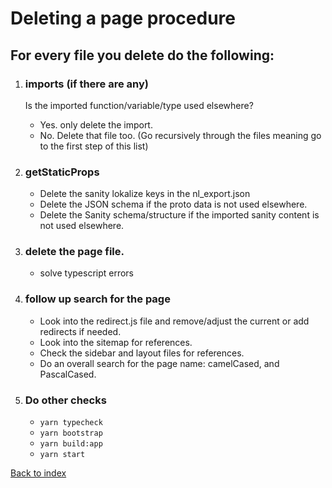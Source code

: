 # Deleting a page procedure

## For every file you delete do the following:
1. ### imports (if there are any)
   Is the imported function/variable/type used elsewhere?
      - Yes. only delete the import.
      - No. Delete that file too. (Go recursively through the files meaning go to the first step of this list)
2. ### getStaticProps
   - Delete the sanity lokalize keys in the nl_export.json
   - Delete the JSON schema if the proto data is not used elsewhere.
   - Delete the Sanity schema/structure if the imported sanity content is not used elsewhere.

3. ### delete the page file.
   - solve typescript errors

4. ### follow up search for the page
   - Look into the redirect.js file and remove/adjust the current or add redirects if needed.
   - Look into the sitemap for references.
   - Check the sidebar and layout files for references.
   - Do an overall search for the page name: camelCased, and PascalCased.

5. ### Do other checks
   - ```yarn typecheck```
   - ```yarn bootstrap```
   - ```yarn build:app```
   - ```yarn start```

[Back to index](index.md)
